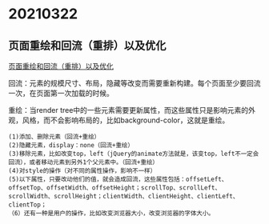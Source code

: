 # 20210322
## 页面重绘和回流（重排）以及优化
[页面重绘和回流（重排）以及优化](https://www.jianshu.com/p/20d4bec639fb)

回流：元素的规模尺寸、布局，隐藏等改变而需要重新构建。每个页面至少要回流一次，在页面第一次加载的时候。

重绘：当render tree中的一些元素需要更新属性，而这些属性只是影响元素的外观，风格，而不会影响布局的，比如background-color，这就是重绘。
```
(1)添加、删除元素（回流+重绘）
(2)隐藏元素，display：none（回流+重绘）
(3)移除元素，比如改变top，left（jQuery的animate方法就是，该变top，left不一定会回流），或者移动元素到另外1个父元素中。（回流+重绘）
(4)对style的操作（对不同的属性操作，影响不一样）
(5)以下属性，只要改动他们的值，就会造成回流，这些属性包括：offsetLeft、offsetTop、offsetWidth、offsetHeight；scrollTop、scrollLeft、scrollWidth、scrollHeight；clientWidth、clientHeight、clientLeft、clientTop；
（6）还有一种是用户的操作，比如改变浏览器大小，改变浏览器的字体大小。
```